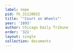 ```yaml
---
label: nope
pid: fk_31120032
title: '"Court on Wheels"'
year: '1893'
author: Chicago Daily Tribune
order: '321'
layout: single
collection: documents
---
```

